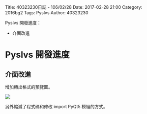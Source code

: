 Title: 40323230日誌 - 106/02/28
Date: 2017-02-28 21:00
Category: 2016bg2
Tags: Pyslvs
Author: 40323230

Pyslvs 開發進度：

* 介面改進

<!-- PELICAN_END_SUMMARY -->

Pyslvs 開發進度
===

介面改進
---

增加轉出格式的預覽圖。

![](https://raw.githubusercontent.com/coursemdetw/project_site_files/gh-pages/files/2016spring/g2/Python_solvespace/0228_01.png)

另外縮減了程式碼和修改 import PyQt5 模組的方式。